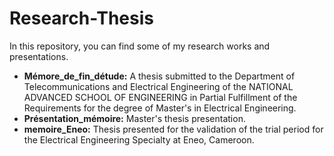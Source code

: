 # Research-Thesis

In this repository, you can find some of my research works and presentations.
- **Mémore_de_fin_détude:** A thesis submitted to the Department of Telecommunications and Electrical Engineering of the NATIONAL ADVANCED SCHOOL
OF ENGINEERING in Partial Fulfillment of the Requirements for the degree of Master's in Electrical Engineering.
- **Présentation_mémoire:** Master's thesis presentation.
- **memoire_Eneo:** Thesis presented for the validation of the trial period for the Electrical Engineering Specialty at Eneo, Cameroon.
